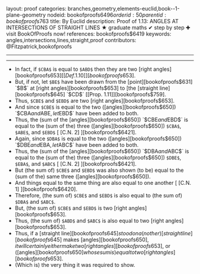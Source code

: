 layout: proof
categories: branches,geometry,elements-euclid,book--1-plane-geometry
nodeid: bookofproofs$6496
orderid: 50
parentid: bookofproofs$763
title: By Euclid
description:  Proof of 1.13: ANGLES AT INTERSECTIONS OF STRAIGHT LINES &#9733; graduate maths &#10004; step by step &#10010; visit BookOfProofs now!
references: bookofproofs$6419
keywords: angles,intersections,lines,straight,proof
contributors: @Fitzpatrick,bookofproofs

---


---



* In fact, if `$CBA$` is equal to `$ABD$` then they are two [right angles][bookofproofs$653] [ [Def. 1.10] ][bookofproofs$653].
* But, if not, let `$BE$` have been drawn from the [point][bookofproofs$631] `$B$` at [right angles][bookofproofs$653] to [the [straight line][bookofproofs$645] `$CD$` [[Prop. 1.11]][bookofproofs$759].
* Thus, `$CBE$` and `$EBD$` are two [right angles][bookofproofs$653].
* And since `$CBE$` is equal to the two ([angles][bookofproofs$650]) `$CBA$` and `$ABE$`, let `$EBD$` have been added to both.
* Thus, the (sum of the [angles][bookofproofs$650]) `$CBE$` and `$EBD$` is equal to the (sum of the) three ([angles][bookofproofs$650]) `$CBA$`, `$ABE$`, and `$EBD$` [ [C.N. 2] ][bookofproofs$6421].
* Again, since `$DBA$` is equal to the two ([angles][bookofproofs$650]) `$DBE$` and `$EBA$`, let `$ABC$` have been added to both.
* Thus, the (sum of the [angles][bookofproofs$650]) `$DBA$` and `$ABC$` is equal to the (sum of the) three ([angles][bookofproofs$650]) `$DBE$`, `$EBA$`, and `$ABC$` [ [C.N. 2] ][bookofproofs$6421].
* But (the sum of) `$CBE$` and `$EBD$` was also shown (to be) equal to the (sum of the) same three ([angles][bookofproofs$650]).
* And things equal to the same thing are also equal to one another [ [C.N. 1] ][bookofproofs$6420].
* Therefore, (the sum of) `$CBE$` and `$EBD$` is also equal to (the sum of) `$DBA$` and `$ABC$`.
* But, (the sum of) `$CBE$` and `$EBD$` is two [right angles][bookofproofs$653].
* Thus, (the sum of) `$ABD$` and `$ABC$` is also equal to two [right angles][bookofproofs$653].
* Thus, if a [straight line][bookofproofs$645] stood on a(nother) [straight line][bookofproofs$645] makes [angles][bookofproofs$650], it will certainly either make two [right angles][bookofproofs$653], or ([angles][bookofproofs$650] whose sum is) equal to two [right angles][bookofproofs$653].
* (Which is) the very thing it was required to show.
